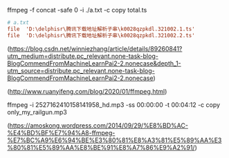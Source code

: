 ffmpeg -f concat -safe 0 -i ./a.txt -c copy total.ts

```conf
# a.txt
file  'D:\delphisr\腾讯下载地址解析子串\k0028qzpkdl.321002.1.ts'
file  'D:\delphisr\腾讯下载地址解析子串\k0028qzpkdl.321002.2.ts'
```

(https://blog.csdn.net/winniezhang/article/details/89260841?utm_medium=distribute.pc_relevant.none-task-blog-BlogCommendFromMachineLearnPai2-2.nonecase&depth_1-utm_source=distribute.pc_relevant.none-task-blog-BlogCommendFromMachineLearnPai2-2.nonecase)


(http://www.ruanyifeng.com/blog/2020/01/ffmpeg.html)


ffmpeg -i 2527162410158141958_hd.mp3  -ss 00:00:00 -t 00:04:12 -c copy only_my_railgun.mp3

(https://amoskong.wordpress.com/2014/09/29/%E8%BD%AC-%E4%BD%BF%E7%94%A8-ffmpeg-%E7%BC%A9%E6%94%BE%E3%80%81%E8%A3%81%E5%89%AA%E3%80%81%E5%89%AA%E8%BE%91%E8%A7%86%E9%A2%91/)

